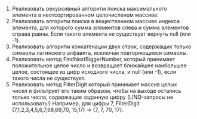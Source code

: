 1. Реализовать рекурсивный алгоритм поиска максимального элемента в неотсортированном целочисленом массиве.
2. Реализовать алгоритм поиска в вещественном массиве индекса элемента, для которого сумма элементов слева и сумма элементов справа равны. Если такого элемента не существует вернуть null (или -1).
3. Реализовать алгоритм конкатенации двух строк, содержащих только символы латинского алфавита, исключая повторяющиеся символы. 
4. Реализовать метод FindNextBiggerNumber, который принимает положительное целое число и возвращает ближайшее наибольшее целое, состоящее из цифр исходного числа, и null (или -1), если такого числа не существует.
6. Реализовать метод FilterDigit который принимает массив целых чисел и фильтрует его таким образом, чтобы на выходе остались только числа, содержащие заданную цифру (LINQ-запросы не использовать!) Например, для цифры 7, FilterDigit (7,1,2,3,4,5,6,7,68,69,70, 15,17) -> {7, 7, 70, 17}.
